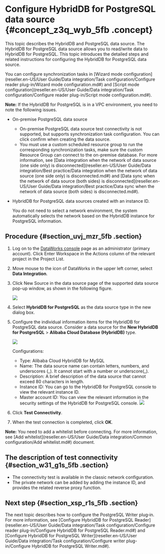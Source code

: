 # Configure HybridDB for PostgreSQL data source {#concept_z3q_wyb_5fb .concept}

This topic describes the HybridDB and PostgreSQL data source. The HybridDB for PostgreSQL data source allows you to read/write data to HybridDB for PostgreSQL. This topic introduces the detailed steps and related instructions for configuring the HybridDB for PostgreSQL data source.

You can configure synchronization tasks in [Wizard mode configuration](reseller.en-US/User Guide/Data integration/Task configuration/Configure reader plug-in/Wizard mode configuration.md#) and [Script mode configuration](reseller.en-US/User Guide/Data integration/Task configuration/Configure reader plug-in/Script mode configuration.md#).

**Note:** If the HybridDB for PostgreSQL is in a VPC environment, you need to note the following issues.

-   On-premise PostgreSQL data source
    -   On-premise PostgreSQL data source test connectivity is not supported, but supports synchronization task configuration. You can click confirm when creating the data source.
    -   You must use a custom scheduled resource group to run the corresponding synchronization tasks, make sure the custom Resource Group can connect to the on-premise database. For more information, see [Data integration when the network of data source \(one side only\) is disconnected](reseller.en-US/User Guide/Data integration/Best practice/Data integration when the network of data source (one side only) is disconnected.md#) and [Data sync when the network of data source \(both sides\) is disconnected](reseller.en-US/User Guide/Data integration/Best practice/Data sync when the network of data source (both sides) is disconnected.md#).
-   HybridDB for PostgreSQL data sources created with an instance ID.

    You do not need to select a network environment, the system automatically selects the network based on the HybridDB instance for PostgreSQL information.


## Procedure {#section_uvj_mzr_5fb .section}

1.  Log on to the [DataWorks console](https://partners-intl.aliyun.com) page as an administrator \(primary account\). Click Enter Workspace in the Actions column of the relevant project in the Project List.

2.  Move mouse to the icon of DataWorks in the upper left corner, select **Data Integration**.
3.  Click New Source in the data source page of the supported data source pop-up window, as shown in the following figure.

    ![](images/32074_en-US.jpeg)

4.  Select **HybridDB for PostgreSQL** as the data source type in the new dialog box.
5.  Configure the individual information items for the HybridDB for PostgreSQL data source. Consider a data source for the **New HybridDB for PostgreSQL** \> **Alibaba Cloud Database \(HybridDB\)** type.

    ![](images/32075_en-US.jpeg)

    Configurations:

    -   Type: Alibaba Cloud HybridDB for MySQL
    -   Name: The data source name can contain letters, numbers, and underscores \(\_\). It cannot start with a number or underscore\(\_\).
    -   Description: A brief description of the data source that cannot exceed 80 characters in length.
    -   Instance ID: You can go to the HybridDB for PostgreSQL console to view the relevant instance ID.
    -   Master account ID: You can view the relevant information in the security settings of the HybridDB for PostgreSQL console.
    ![](http://static-aliyun-doc.oss-cn-hangzhou.aliyuncs.com/assets/img/62183/155142300532076_en-US.png)

6.  Click **Test Connectivity**.
7.  When the test connection is completed, click **OK**.

**Note:** You need to add a whitelist before connecting. For more information, see [Add whitelist](reseller.en-US/User Guide/Data integration/Common configuration/Add whitelist.md#) document.

## The description of test connectivity {#section_w31_g1s_5fb .section}

-   The connectivity test is available in the classic network configuration.
-   The private network can be added by adding the instance ID, and provides the related reverse proxy function.

## Next step {#section_xsp_r1s_5fb .section}

The next topic describes how to configure the PostgreSQL Writer plug‑in. For more information, see [Configure HybridDB for PostgreSQL Reader](reseller.en-US/User Guide/Data integration/Task configuration/Configure reader plug-in/Configure HybridDB for PostgreSQL Reader.md#) and [Configure HybridDB for PostgreSQL Writer](reseller.en-US/User Guide/Data integration/Task configuration/Configure writer plug-in/Configure HybridDB for PostgreSQL Writer.md#).

